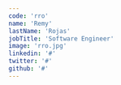 ```yaml
---
code: 'rro'
name: 'Remy'
lastName: 'Rojas'
jobTitle: 'Software Engineer'
image: 'rro.jpg'
linkedin: '#'
twitter: '#'
github: '#'
---
```


